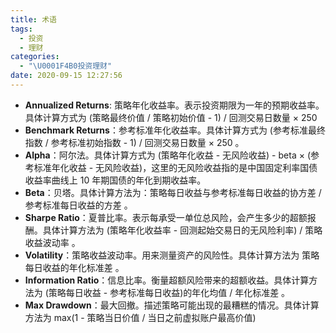 ```yaml
---
title: 术语
tags:
  - 投资
  - 理财
categories:
  - "\U0001F4B0投资理财"
date: 2020-09-15 12:27:56
---
```


*   **Annualized Returns**: 策略年化收益率。表示投资期限为一年的预期收益率。具体计算方式为 (策略最终价值 / 策略初始价值 - 1) / 回测交易日数量 × 250
*   **Benchmark Returns**：参考标准年化收益率。具体计算方式为 (参考标准最终指数 / 参考标准初始指数 - 1) / 回测交易日数量 × 250 。
*   **Alpha**：阿尔法。具体计算方式为 (策略年化收益 - 无风险收益) - beta × (参考标准年化收益 - 无风险收益)，这里的无风险收益指的是中国固定利率国债收益率曲线上 10 年期国债的年化到期收益率。
*   **Beta**：贝塔。具体计算方法为：策略每日收益与参考标准每日收益的协方差 / 参考标准每日收益的方差 。
*   **Sharpe Ratio**：夏普比率。表示每承受一单位总风险，会产生多少的超额报酬。具体计算方法为 (策略年化收益率 - 回测起始交易日的无风险利率) / 策略收益波动率 。
*   **Volatility**：策略收益波动率。用来测量资产的风险性。具体计算方法为 策略每日收益的年化标准差 。
*   **Information Ratio**：信息比率。衡量超额风险带来的超额收益。具体计算方法为 (策略每日收益 - 参考标准每日收益)的年化均值 / 年化标准差 。
*   **Max Drawdown**：最大回撤。描述策略可能出现的最糟糕的情况。具体计算方法为 max(1 - 策略当日价值 / 当日之前虚拟账户最高价值)
